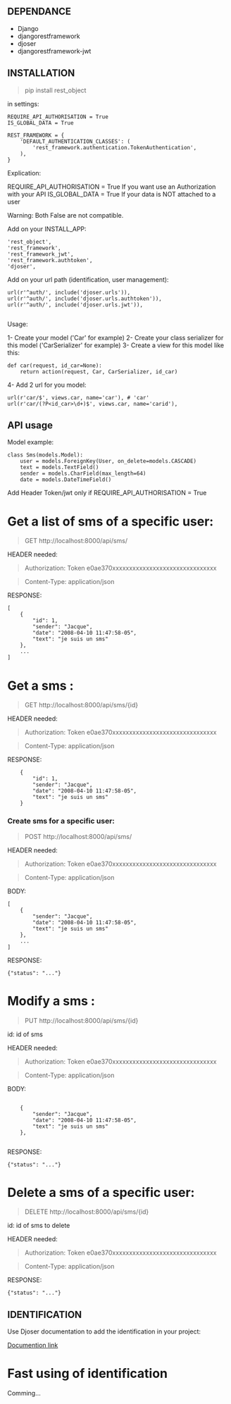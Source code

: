 ## DEPENDANCE

- Django
- djangorestframework
- djoser
- djangorestframework-jwt


## INSTALLATION

> pip install rest_object

in settings:

```
REQUIRE_API_AUTHORISATION = True
IS_GLOBAL_DATA = True

REST_FRAMEWORK = {
    'DEFAULT_AUTHENTICATION_CLASSES': (
        'rest_framework.authentication.TokenAuthentication',
    ),
}
```
Explication:

REQUIRE_API_AUTHORISATION = True If you want use an Authorization with your API
IS_GLOBAL_DATA = True If your data is NOT attached to a user

Warning: Both False are not compatible.


Add on your INSTALL_APP:

```
'rest_object',
'rest_framework',
'rest_framework_jwt',
'rest_framework.authtoken',
'djoser',
```

Add on your url path (identification, user management):

```    
url(r'^auth/', include('djoser.urls')),
url(r'^auth/', include('djoser.urls.authtoken')),
url(r'^auth/', include('djoser.urls.jwt')),
    
```



Usage:

1- Create your model ('Car' for example)
2- Create your class serializer for this model ('CarSerializer' for example)
3- Create a view for this model like this:
```
def car(request, id_car=None):
    return action(request, Car, CarSerializer, id_car)

```
4- Add 2 url for you model:
```
url(r'car/$', views.car, name='car'), # 'car'
url(r'car/(?P<id_car>\d+)$', views.car, name='carid'),
```

## API usage

Model example:

```
class Sms(models.Model):
    user = models.ForeignKey(User, on_delete=models.CASCADE)
    text = models.TextField()
    sender = models.CharField(max_length=64)
    date = models.DateTimeField()
```

Add Header Token/jwt only if REQUIRE_API_AUTHORISATION = True


# Get a list of sms of a specific user:

> GET http://localhost:8000/api/sms/

HEADER needed: 

> Authorization: Token e0ae370xxxxxxxxxxxxxxxxxxxxxxxxxxxxxxx

> Content-Type: application/json


RESPONSE:

```
[
	{
	    "id": 1,
		"sender": "Jacque",
		"date": "2008-04-10 11:47:58-05",
		"text": "je suis un sms"
	},
	...
]
```

# Get a sms :

> GET http://localhost:8000/api/sms/{id}

HEADER needed: 

> Authorization: Token e0ae370xxxxxxxxxxxxxxxxxxxxxxxxxxxxxxx

> Content-Type: application/json

RESPONSE:

```
	{
	    "id": 1,
		"sender": "Jacque",
		"date": "2008-04-10 11:47:58-05",
		"text": "je suis un sms"
	}
```


### Create sms for a specific user:

> POST http://localhost:8000/api/sms/

HEADER needed: 

> Authorization: Token e0ae370xxxxxxxxxxxxxxxxxxxxxxxxxxxxxxx

> Content-Type: application/json


BODY:

```
[
	{
		"sender": "Jacque",
		"date": "2008-04-10 11:47:58-05",
		"text": "je suis un sms"
	},
	...
]
```

RESPONSE:
```
{"status": "..."}
```

# Modify a sms :

> PUT http://localhost:8000/api/sms/{id}

id: id of sms

HEADER needed: 

> Authorization: Token e0ae370xxxxxxxxxxxxxxxxxxxxxxxxxxxxxxx

> Content-Type: application/json

BODY:

```

	{
		"sender": "Jacque",
		"date": "2008-04-10 11:47:58-05",
		"text": "je suis un sms"
	},
	

```

RESPONSE:

```
{"status": "..."}
```

# Delete a sms of a specific user:

> DELETE http://localhost:8000/api/sms/{id}

id: id of sms to delete

HEADER needed: 

> Authorization: Token e0ae370xxxxxxxxxxxxxxxxxxxxxxxxxxxxxxx

> Content-Type: application/json


RESPONSE:
```
{"status": "..."}
```

## IDENTIFICATION

Use Djoser documentation to add the identification in your project:

[Documention link](https://djoser.readthedocs.io/en/stable/)

# Fast using of identification

Comming...


